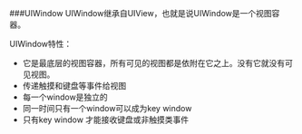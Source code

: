 ###UIWindow
UIWindow继承自UIView，也就是说UIWindow是一个视图容器。

UIWindow特性：
- 它是最底层的视图容器，所有可见的视图都是依附在它之上。没有它就没有可见视图。
- 传递触摸和键盘等事件给视图
- 每一个window是独立的
- 同一时间只有一个window可以成为key window
- 只有key window 才能接收键盘或非触摸类事件